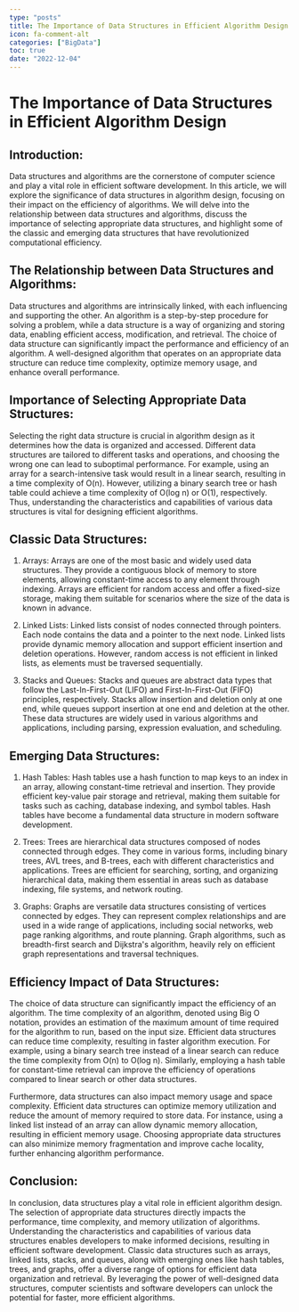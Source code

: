 ```yaml
---
type: "posts"
title: The Importance of Data Structures in Efficient Algorithm Design
icon: fa-comment-alt
categories: ["BigData"]
toc: true
date: "2022-12-04"
---
```




# The Importance of Data Structures in Efficient Algorithm Design

## Introduction:

Data structures and algorithms are the cornerstone of computer science and play a vital role in efficient software development. In this article, we will explore the significance of data structures in algorithm design, focusing on their impact on the efficiency of algorithms. We will delve into the relationship between data structures and algorithms, discuss the importance of selecting appropriate data structures, and highlight some of the classic and emerging data structures that have revolutionized computational efficiency.

## The Relationship between Data Structures and Algorithms:

Data structures and algorithms are intrinsically linked, with each influencing and supporting the other. An algorithm is a step-by-step procedure for solving a problem, while a data structure is a way of organizing and storing data, enabling efficient access, modification, and retrieval. The choice of data structure can significantly impact the performance and efficiency of an algorithm. A well-designed algorithm that operates on an appropriate data structure can reduce time complexity, optimize memory usage, and enhance overall performance.

## Importance of Selecting Appropriate Data Structures:

Selecting the right data structure is crucial in algorithm design as it determines how the data is organized and accessed. Different data structures are tailored to different tasks and operations, and choosing the wrong one can lead to suboptimal performance. For example, using an array for a search-intensive task would result in a linear search, resulting in a time complexity of O(n). However, utilizing a binary search tree or hash table could achieve a time complexity of O(log n) or O(1), respectively. Thus, understanding the characteristics and capabilities of various data structures is vital for designing efficient algorithms.

## Classic Data Structures:

1. Arrays: Arrays are one of the most basic and widely used data structures. They provide a contiguous block of memory to store elements, allowing constant-time access to any element through indexing. Arrays are efficient for random access and offer a fixed-size storage, making them suitable for scenarios where the size of the data is known in advance.

2. Linked Lists: Linked lists consist of nodes connected through pointers. Each node contains the data and a pointer to the next node. Linked lists provide dynamic memory allocation and support efficient insertion and deletion operations. However, random access is not efficient in linked lists, as elements must be traversed sequentially.

3. Stacks and Queues: Stacks and queues are abstract data types that follow the Last-In-First-Out (LIFO) and First-In-First-Out (FIFO) principles, respectively. Stacks allow insertion and deletion only at one end, while queues support insertion at one end and deletion at the other. These data structures are widely used in various algorithms and applications, including parsing, expression evaluation, and scheduling.

## Emerging Data Structures:

1. Hash Tables: Hash tables use a hash function to map keys to an index in an array, allowing constant-time retrieval and insertion. They provide efficient key-value pair storage and retrieval, making them suitable for tasks such as caching, database indexing, and symbol tables. Hash tables have become a fundamental data structure in modern software development.

2. Trees: Trees are hierarchical data structures composed of nodes connected through edges. They come in various forms, including binary trees, AVL trees, and B-trees, each with different characteristics and applications. Trees are efficient for searching, sorting, and organizing hierarchical data, making them essential in areas such as database indexing, file systems, and network routing.

3. Graphs: Graphs are versatile data structures consisting of vertices connected by edges. They can represent complex relationships and are used in a wide range of applications, including social networks, web page ranking algorithms, and route planning. Graph algorithms, such as breadth-first search and Dijkstra's algorithm, heavily rely on efficient graph representations and traversal techniques.

## Efficiency Impact of Data Structures:

The choice of data structure can significantly impact the efficiency of an algorithm. The time complexity of an algorithm, denoted using Big O notation, provides an estimation of the maximum amount of time required for the algorithm to run, based on the input size. Efficient data structures can reduce time complexity, resulting in faster algorithm execution. For example, using a binary search tree instead of a linear search can reduce the time complexity from O(n) to O(log n). Similarly, employing a hash table for constant-time retrieval can improve the efficiency of operations compared to linear search or other data structures.

Furthermore, data structures can also impact memory usage and space complexity. Efficient data structures can optimize memory utilization and reduce the amount of memory required to store data. For instance, using a linked list instead of an array can allow dynamic memory allocation, resulting in efficient memory usage. Choosing appropriate data structures can also minimize memory fragmentation and improve cache locality, further enhancing algorithm performance.

## Conclusion:

In conclusion, data structures play a vital role in efficient algorithm design. The selection of appropriate data structures directly impacts the performance, time complexity, and memory utilization of algorithms. Understanding the characteristics and capabilities of various data structures enables developers to make informed decisions, resulting in efficient software development. Classic data structures such as arrays, linked lists, stacks, and queues, along with emerging ones like hash tables, trees, and graphs, offer a diverse range of options for efficient data organization and retrieval. By leveraging the power of well-designed data structures, computer scientists and software developers can unlock the potential for faster, more efficient algorithms.